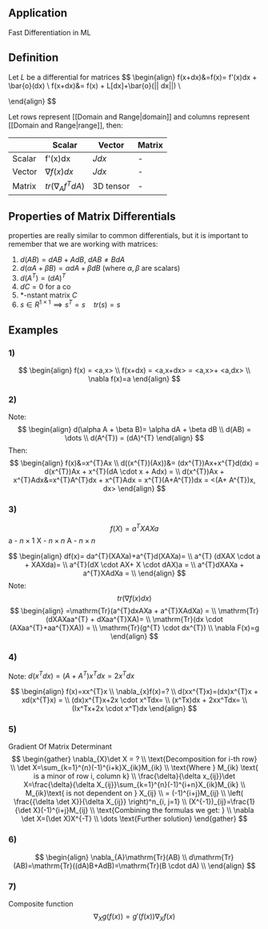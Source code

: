 ## Application
Fast Differentiation in ML
## Definition 
Let $L$ be a differential for matrices
$$
\begin{align}
f(x+dx)&=f(x)= f'(x)dx + \bar{o}(dx) \\
f(x+dx)&= f(x) + L[dx]+\bar{o}(|| dx||) \\

\end{align}
$$

Let rows represent [[Domain and Range|domain]] and columns represent [[Domain and Range|range]], then:

|        | Scalar | Vector | Matrix |  
|--------| -------- | -------- | -------- |  
| Scalar| f'(x)dx | $J dx$ | - |  
| Vector| $\nabla f(x)dx$ | $Jdx$ | - |
| Matrix| $tr(\nabla_{A}f^{T}dA )$ | 3D tensor | - |

## Properties of Matrix Differentials
properties are really similar to common differentials, but it is important to remember that we are working with matrices:
1) $d(AB) = dAB + AdB$,     $dAB\neq BdA$
2) $d(\alpha A+\beta B) = \alpha dA + \beta dB$     (where $\alpha, \beta$ are scalars)
3) $d(A^{T})=(dA)^{T}$
4) $dC = 0$     for a co
5) *-nstant matrix $C$
6) $s \in R^{1\times1} \implies s^{T}=s \quad tr(s)=s$ 
## Examples
### 1)
$$
\begin{align}
f(x) = <a,x> \\
f(x+dx) = <a,x+dx> = <a,x>+ <a,dx> \\
\nabla f(x)=a
\end{align}
$$
### 2)
Note:
$$
\begin{align}
d(\alpha A + \beta B)= \alpha dA + \beta dB \\
d(AB) = \dots \\
d(A^{T}) =  (dA)^{T}
\end{align}
$$
Then:
$$
\begin{align}
f(x)&=x^{T}Ax \\
d((x^{T})(Ax))&= (dx^{T})Ax+x^{T}d(dx) = d(x^{T})Ax + x^{T}(dA \cdot x + Adx) =  \\
d(x^{T})Ax + x^{T}Adx&=x^{T}A^{T}dx + x^{T}Adx = x^{T}(A+A^{T})dx = <(A+ A^{T})x, dx>
\end{align}
$$

### 3)
$$
f(X) = a^{T}XAXa
$$
a - $n \times 1$
X - $n \times n$
A - $n \times n$

$$
\begin{align}
df(x)= da^{T}(XAXa)+a^{T}d(XAXa)= \\
 a^{T} (dXAX \cdot a + XAXda)=  \\
a^{T}(dX \cdot AX+ X \cdot dAX)a =  \\
a^{T}dXAXa + a^{T}XAdXa =  \\
\end{align}
$$
Note:
$$
tr(\nabla f(x)dx)
$$
$$
\begin{align}
=\mathrm{Tr}(a^{T}dxAXa + a^{T}XAdXa) = \\
\mathrm{Tr}(dXAXaa^{T} + dXaa^{T}XA)= \\
\mathrm{Tr}(dx \cdot (AXaa^{T}+aa^{T}XA)) = \\
\mathrm{Tr}(g^{T} \cdot dx^{T}) \\
\nabla F(x)=g
\end{align}
$$
### 4) 
Note: $d(x^{T}dx) = (A+A^{T})x^{T}dx = 2x^{T}dx$

$$
\begin{align}
f(x)=xx^{T}x \\
\nabla_{x}f(x)=? \\
d(xx^{T}x)=(dx)x^{T}x + xd(x^{T}x) =  \\
(dx)x^{T}x+2x \cdot x^Tdx= \\
(x^Tx)dx + 2xx^Tdx= \\
(Ix^Tx+2x \cdot x^T)dx
\end{align}
$$
### 5) 
Gradient Of Matrix Determinant
$$
\begin{gather}
\nabla_{X}\det X = ? \\
\text{Decomposition for i-th row} \\
\det X=\sum_{k=1}^{n}(-1)^{i+k}X_{ik}M_{ik} \\
\text{Where } M_{ik} \text{ is a minor of row i, column k} \\
\frac{\delta}{\delta x_{ij}}\det X=\frac{\delta}{\delta X_{ij}}\sum_{k=1}^{n}(-1)^{i+n}X_{ik}M_{ik} \\
M_{ik}\text{ is not dependent on } X_{ij} \\
= (-1)^{i+j}M_{ij} \\
\left( \frac{{\delta \det X}}{\delta X_{ij}} \right)^n_{i, j=1} \\
(X^{-1})_{ij}=\frac{1}{\det X}(-1)^{i+j}M_{ij} \\
\text{Combining the formulas we get: } \\
\nabla \det X=(\det X)X^{-T} \\
\dots \text{Further solution}
\end{gather}
$$

### 6) 
$$
\begin{align}
\nabla_{A}\mathrm{Tr}(AB)  \\
d\mathrm{Tr}(AB)=\mathrm{Tr}((dA)B+AdB)=\mathrm{Tr}(B \cdot dA) \\
\end{align}
$$

### 7) 
Composite function
$$
\nabla_{X}g(f(x)) = g'(f(x)) \nabla_{X}f(x)
$$